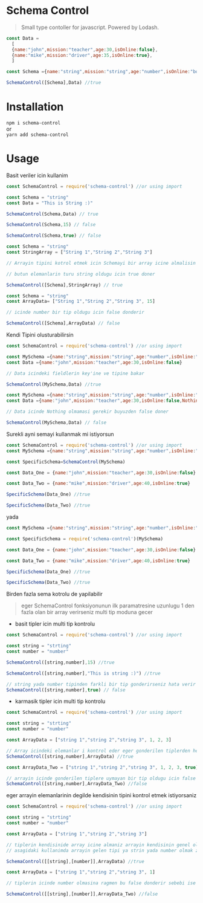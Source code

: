 # Schema Control

> Small type contoller for javascript. Powered by Lodash. 

```js
const Data = 
  [
  {name:"john",mission:"teacher",age:30,isOnline:false},
  {name:"mike",mission:"driver",age:35,isOnline:true},
  ]

const Schema ={name:"string",mission:"string",age:"number",isOnline:"boolean"}

SchemaControl([Schema],Data) //true
```

# Installation
` npm i schema-control `<br>
or <br>
` yarn add schema-control `<br>
# Usage
Basit veriler icin kullanim
```js
const SchemaControl = require('schema-control') //or using import 

const Schema = "string"
const Data = "This is String :)"

SchemaControl(Schema,Data) // true

SchemaControl(Schema,15) // false

SchemaControl(Schema,true) // false

const Schema = "string"
const StringArray = ["String 1","String 2","String 3"]

// Arrayin tipini kotrol etmek icin Schemayi bir array icine almalisin

// butun elemanlarin turu string oldugu icin true doner

SchemaControl([Schema],StringArray) // true

const Schema = "string"
const ArrayData= ["String 1","String 2","String 3", 15]

// icinde number bir tip oldugu icin false donderir

SchemaControl([Schema],ArrayData) // false 

```

Kendi Tipini olusturabilirsin
```js
const SchemaControl = require('schema-control') //or using import 

const MySchema ={name:"string",mission:"string",age:"number",isOnline:"boolean"}
const Data ={name:"john",mission:"teacher",age:30,isOnline:false}

// Data icindeki fieldlerin key'ine ve tipine bakar

SchemaControl(MySchema,Data) //true

const MySchema ={name:"string",mission:"string",age:"number",isOnline:"boolean"}
const Data ={name:"john",mission:"teacher",age:30,isOnline:false,Nothin:"nothing"}

// Data icinde Nothing olmamasi gerekir buyuzden false doner

SchemaControl(MySchema,Data) // false

```

Surekli ayni semayi kullanmak mi istiyorsun

```js 
const SchemaControl = require('schema-control') //or using import 
const MySchema ={name:"string",mission:"string",age:"number",isOnline:"boolean"}

const SpecificSchema=SchemaControl(MySchema)

const Data_One = {name:"john",mission:"teacher",age:30,isOnline:false}

const Data_Two = {name:"mike",mission:"driver",age:40,isOnline:true}

SpecificSchema(Data_One) //true

SpecificSchema(Data_Two) //true
```
yada 
```js 
const MySchema ={name:"string",mission:"string",age:"number",isOnline:"boolean"}

const SpecificSchema = require('schema-control')(MySchema)

const Data_One = {name:"john",mission:"teacher",age:30,isOnline:false}

const Data_Two = {name:"mike",mission:"driver",age:40,isOnline:true}

SpecificSchema(Data_One) //true

SpecificSchema(Data_Two) //true
```
Birden fazla sema kotrolu de yapilabilir 
> eger SchemaControl fonksiyonunun ilk paramatresine uzunlugu 1 den fazla olan bir array verirseniz multi tip moduna gecer 
- basit tipler icin multi tip kontrolu
```js
const SchemaControl = require('schema-control') //or using import 

const string = "strting"
const number = "number"

SchemaControl([string,number],15) //true

SchemaControl([string,number],"This is string :)") //true

// string yada number tipinden farkli bir tip gonderirseniz hata verir
SchemaControl([string,number],true) // false

```
- karmasik tipler icin multi tip kontrolu
```js
const SchemaControl = require('schema-control') //or using import 

const string = "strting"
const number = "number"

const ArrayData = ["string 1","string 2","string 3", 1, 2, 3]

// Array icindeki elemanlar i kontrol eder eger gonderilen tiplerden herhangi birine uyuyorsa onu dogru olarak alir 
SchemaControl([string,number],ArrayData) //true

const ArrayData_Two = ["string 1","string 2","string 3", 1, 2, 3, true]

// arrayin icinde gonderilen tiplere uymayan bir tip oldugu icin false donderir
SchemaControl([string,number],ArrayData_Two) //false
```
eger arrayin elemanlarinin degilde kendisinin tipini kontrol etmek istiyorsaniz 
```js
const SchemaControl = require('schema-control') //or using import 

const string = "strting"
const number = "number"

const ArrayData = ["string 1","string 2","string 3"]

// tiplerin kendisinide array icine almaniz arrayin kendisinin genel olarak tipini kontrol etmesini saglar
// asagidaki kullanimda arrayin gelen tipi ya strin yada number olmak zorunda

SchemaControl([[string],[number]],ArrayData) //true

const ArrayData = ["string 1","string 2","string 3", 1]

// tiplerin icinde number olmasina ragmen bu false donderir sebebi ise  arrayin tipine bakmasi itemlerinin degil

SchemaControl([[string],[number]],ArrayData_Two) //false
```
